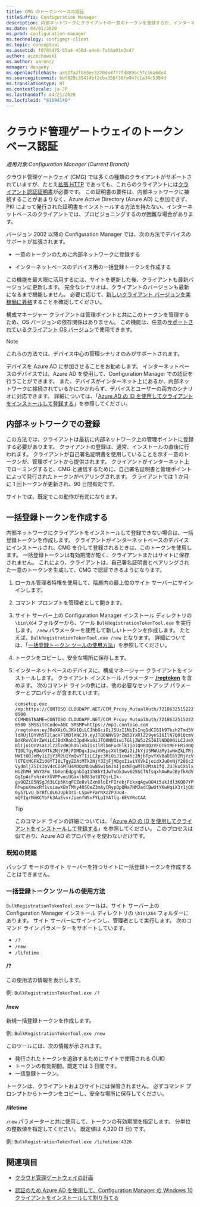 ```yaml
---
title: CMG のトークンベースの認証
titleSuffix: Configuration Manager
description: 内部ネットワークにクライアントの一意のトークンを登録するか、インターネット ベースのデバイスの一括登録トークンを作成します。
ms.date: 04/01/2020
ms.prod: configuration-manager
ms.technology: configmgr-client
ms.topic: conceptual
ms.assetid: f0703475-85a4-450d-a4e8-7a18a01e2c47
author: aczechowski
ms.author: aaroncz
manager: dougeby
ms.openlocfilehash: ae92fa2f8e3ee3270de4777fd889bc5fc16a6de4
ms.sourcegitcommit: bbf820c35414bf2cba356f30fe047c1a34c5384d
ms.translationtype: HT
ms.contentlocale: ja-JP
ms.lasthandoff: 04/21/2020
ms.locfileid: "81694140"
---
```

# <a name="token-based-authentication-for-cloud-management-gateway"></a>クラウド管理ゲートウェイのトークン ベース認証

*適用対象:Configuration Manager (Current Branch)*

<!--5686290-->

クラウド管理ゲートウェイ (CMG) では多くの種類のクライアントがサポートされていますが、たとえ[拡張 HTTP](../../plan-design/hierarchy/enhanced-http.md) であっても、これらのクライアントには[クライアント認証証明書](../manage/cmg/certificates-for-cloud-management-gateway.md#for-internet-based-clients-communicating-with-the-cloud-management-gateway)が必要です。 この証明書の要件は、内部ネットワークに接続することがあまりなく、Azure Active Directory (Azure AD) に参加できず、PKI によって発行された証明書をインストールする方法を持たない、インターネットベースのクライアントでは、プロビジョニングするのが困難な場合があります。

バージョン 2002 以降の Configuration Manager では、次の方法でデバイスのサポートが拡張されます。

- 一意のトークンのために内部ネットワークに登録する

- インターネットベースのデバイス用の一括登録トークンを作成する

この機能を最大限に活用するには、サイトを更新した後、クライアントも最新バージョンに更新します。 完全なシナリオは、クライアントのバージョンも最新になるまで機能しません。 必要に応じて、[新しいクライアント バージョンを実稼働に昇格](../manage/upgrade/test-client-upgrades.md#to-promote-the-new-client-to-production)することを確認してください。

構成マネージャー クライアントは管理ポイントと共にこのトークンを管理するため、OS バージョンの依存関係はありません。 この機能は、任意の[サポートされているクライアント OS バージョン](../../plan-design/configs/supported-operating-systems-for-clients-and-devices.md)で使用できます。

> [!NOTE]
> これらの方法では、デバイス中心の管理シナリオのみがサポートされます。
>
> デバイスを Azure AD に参加させることをお勧めします。 インターネットベースのデバイスでは、Azure AD を使用して、Configuration Manager での認証を行うことができます。 また、デバイスがインターネット上にあるか、内部ネットワークに接続されているかにかかわらず、デバイスとユーザーの両方のシナリオに対応できます。 詳細については、「[Azure AD の ID を使用してクライアントをインストールして登録する](deploy-clients-cmg-azure.md#install-and-register-the-client-using-azure-ad-identity)」を参照してください。

## <a name="register-on-the-internal-network"></a>内部ネットワークでの登録

この方法では、クライアントは最初に内部ネットワーク上の管理ポイントに登録する必要があります。 クライアントの登録は、通常、インストールの直後に行われます。 クライアントが自己署名証明書を使用していることを示す一意のトークンが、管理ポイントから提供されます。 クライアントがインターネット上でローミングすると、CMG と通信するために、自己署名証明書と管理ポイントによって発行されたトークンがペアリングされます。 クライアントでは 1 か月に 1 回トークンが更新され、90 日間有効です。

サイトでは、既定でこの動作が有効になります。

## <a name="create-a-bulk-registration-token"></a>一括登録トークンを作成する

内部ネットワークにクライアントをインストールして登録できない場合は、一括登録トークンを作成します。 クライアントがインターネットベースのデバイスにインストールされ、CMG を介して登録されるときは、このトークンを使用します。 一括登録トークンは有効期間が短く、クライアントまたはサイトに保存されません。 これにより、クライアントは、自己署名証明書とペアリングされた一意のトークンを生成して、CMG で認証できるようになります。

1. ローカル管理者特権を使用して、階層内の最上位のサイト サーバーにサインインします。

1. コマンド プロンプトを管理者として開きます。

1. サイト サーバー上の Configuration Manager インストール ディレクトリの `\bin\X64` フォルダーから、ツール `BulkRegistrationTokenTool.exe` を実行します。 `/new` パラメーターを使用して新しいトークンを作成します。 たとえば、`BulkRegistrationTokenTool.exe /new` となります。 詳細については、「[一括登録トークン ツールの使用方法](#bulk-registration-token-tool-usage)」を参照してください。

1. トークンをコピーし、安全な場所に保存します。

1. インターネットベースのデバイスに、構成マネージャー クライアントをインストールします。 クライアント インストール パラメーター [ **/regtoken**](about-client-installation-properties.md#regtoken) を含めます。 次のコマンド ラインの例には、他の必要なセットアップ パラメーターとプロパティが含まれています。

    `ccmsetup.exe /mp:https://CONTOSO.CLOUDAPP.NET/CCM_Proxy_MutualAuth/72186325152220500 CCMHOSTNAME=CONTOSO.CLOUDAPP.NET/CCM_Proxy_MutualAuth/72186325152220500 SMSSiteCode=ABC SMSMP=https://mp1.contoso.com /regtoken:eyJ0eXAiOiJKV1QiLCJhbGciOiJSUzI1NiIsIng1dCI6Ik9Tbzh2Tmd5VldRUjlDYVh5T2lacHFlMDlXNCJ9.eyJTQ0NNVG9rZW5DYXRlZ29yeSI6IlN7Q01QcmVBdXRoVG9rZW4iLCJBdXRob3JpdHkiOiJTQ0NNIiwiTGljZW5zZSI6IlNDQ00iLCJUeXBlIjoiQnVsa1JlZ2lzdHJhdGlvbiIsIlRlbmFudElkIjoiQ0RDQzVFOTEtMEFERi00QTI0LTgyRDAtMTk2NjY3RjFDMDgxIiwiVW5pcXVlSWQiOiJkYjU5MWUzMy1wNmZkLTRjNWItODJmMy1iZjY3M2U1YmQwYTIiLCJpc3MiOiJ1cm46c2NjbTpvYXV0aDI6Y2RjYzVlOTEtMGFkZi00YTI0LTgyZDAtMTk2NjY3ZjFjMDgxIiwiYXVkIjoidXJuOnNjY206c2VydmljZSIsImV4cCI6MTU4MDQxNbUwNSwibmJmIjoxNTgwMTU2MzA1fQ.ZUJkxCX6lxHUZhMH_WhYXFm_tbXenEdpgnbIqI1h8hYIJw7xDk3wv625SCfNfsqxhAwRwJByfkXdVGgIpAcFshzArXUVPPvmiUGaxlbB83etUTQjrLIk-gvQQZiE5NSgJ63LCp5KtqFCZe8vlZxnOloErFIrebjFikxqAgwOO4i5ukJdl3KQ07YPRhwpuXmwxRf1vsiawXBvTMhy40SOeZ3mAyCRypQpQNa7NM3adCBwUtYKwHqiX3r1jQU0y57LvU_brBfLUL6JUpk3ri-LSpwPFarRXzZPJUu4-mQFIgrMmKCYbFk3AaEvvrJienfWSvFYLpIYA7lg-6EVYRcCAA`

    > [!TIP]
    > このコマンド ラインの詳細については、「[Azure AD の ID を使用してクライアントをインストールして登録する](deploy-clients-cmg-azure.md#install-and-register-the-client-using-azure-ad-identity)」を参照してください。 このプロセスは似ており、Azure AD のプロパティを使わないだけです。

### <a name="known-issues"></a>既知の問題

パッシブ モードのサイト サーバーを持つサイトに一括登録トークンを作成することはできません。<!-- 6399087 -->

### <a name="bulk-registration-token-tool-usage"></a>一括登録トークン ツールの使用方法

`BulkRegistrationTokenTool.exe` ツールは、サイト サーバー上の Configuration Manager インストール ディレクトリの `\bin\X64` フォルダーにあります。 サイト サーバーにサインインし、管理者として実行します。 次のコマンド ライン パラメーターをサポートしています。

- `/?`
- `/new`
- `/lifetime`

#### <a name=""></a>/?

この使用法の情報を表示します。

例: `BulkRegistrationTokenTool.exe /?`

#### <a name="new"></a>/new

新規一括登録トークンを作成します。

例: `BulkRegistrationTokenTool.exe /new`

このツールには、次の情報が示されます。
  
- 発行されたトークンを追跡するためにサイトで使用される GUID
- トークンの有効期間。既定では 3 日間です。
- 一括登録トークン。

トークンは、クライアントおよびサイトには保管されません。 必ずコマンド プロンプトからトークンをコピーし、安全な場所に保存してください。

#### <a name="lifetime"></a>/lifetime

`/new` パラメーターと共に使用して、トークンの有効期間を指定します。 分単位の整数値を指定してください。 既定値は 4,320 (3 日) です。

例: `BulkRegistrationTokenTool.exe /lifetime:4320`

## <a name="see-also"></a>関連項目

- [クラウド管理ゲートウェイの計画](../manage/cmg/plan-cloud-management-gateway.md)

- [認証のため Azure AD を使用して、Configuration Manager の Windows 10 クライアントをインストールして割り当てる](deploy-clients-cmg-azure.md)
